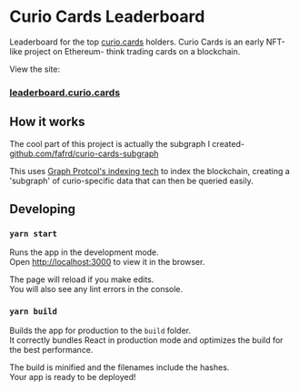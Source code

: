 # Curio Cards Leaderboard

Leaderboard for the top [curio.cards](https://curio.cards) holders. Curio Cards is an early NFT-like project on Ethereum- think trading cards on a blockchain.

View the site:
### [leaderboard.curio.cards](https://leaderbaord.curio.cards)

## How it works

The cool part of this project is actually the subgraph I created- [github.com/fafrd/curio-cards-subgraph](https://github.com/fafrd/curio-cards-subgraph)

This uses [Graph Protcol's indexing tech](https://github.com/graphprotocol/graph-node/blob/master/docs/getting-started.md) to index the blockchain, creating a 'subgraph' of curio-specific data that can then be queried easily.

## Developing

### `yarn start`

Runs the app in the development mode.\
Open [http://localhost:3000](http://localhost:3000) to view it in the browser.

The page will reload if you make edits.\
You will also see any lint errors in the console.

### `yarn build`

Builds the app for production to the `build` folder.\
It correctly bundles React in production mode and optimizes the build for the best performance.

The build is minified and the filenames include the hashes.\
Your app is ready to be deployed!


